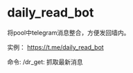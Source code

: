 # daily_read_bot

将pool中telegram消息整合，方便发回墙内。

实例： https://t.me/daily_read_bot

命令:
/dr_get: 抓取最新消息



